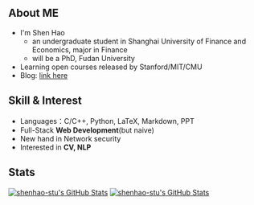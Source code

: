 ## About ME

- I'm Shen Hao
  -  an undergraduate student in Shanghai University of Finance and Economics, major in Finance
  -  will be a PhD, Fudan University
- Learning open courses released by Stanford/MIT/CMU
- Blog: [link here](https://www.zhihu.com/people/shenhao-63)

## Skill & Interest

- Languages：C/C++, Python, LaTeX, Markdown, PPT
- Full-Stack **Web Development**(but naive)
- New hand in Network security
- Interested in **CV, NLP** 

## Stats

<a href="https://github.com/shenhao-stu/shenhao-stu">
  <img align="center" src="https://github-readme-stats.vercel.app/api/top-langs/?username=shenhao-stu&langs_count=10&layout=compact&exclude_repo=shenhao-stu.github.io" alt="shenhao-stu's GitHub Stats" /></a>

<a href="https://github.com/shenhao-stu">
  <img align="center" src="https://github-readme-stats.vercel.app/api?username=shenhao-stu&show_icons=true&line_height=27&count_private=true&title_color=6aa6f8" alt="shenhao-stu's GitHub Stats" /></a>